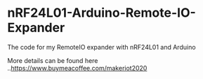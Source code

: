 # nRF24L01-Arduino-Remote-IO-Expander
The code for my RemoteIO expander with nRF24L01 and Arduino

More details can be found here ..https://www.buymeacoffee.com/makeriot2020


